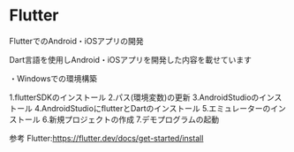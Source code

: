 # Flutter
FlutterでのAndroid・iOSアプリの開発

Dart言語を使用しAndroid・iOSアプリを開発した内容を載せています

・Windowsでの環境構築
  
 1.flutterSDKのインストール
 2.パス(環境変数)の更新
 3.AndroidStudioのインストール
 4.AndroidStudioにflutterとDartのインストール
 5.エミュレーターのインストール
 6.新規プロジェクトの作成
 7.デモプログラムの起動


参考
Flutter:https://flutter.dev/docs/get-started/install
